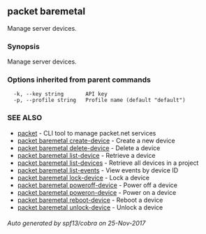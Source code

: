 ## packet baremetal

Manage server devices.

### Synopsis


Manage server devices.

### Options inherited from parent commands

```
  -k, --key string       API key
  -p, --profile string   Profile name (default "default")
```

### SEE ALSO
* [packet](packet.md)	 - CLI tool to manage packet.net services
* [packet baremetal create-device](packet_baremetal_create-device.md)	 - Create a new device
* [packet baremetal delete-device](packet_baremetal_delete-device.md)	 - Delete a device
* [packet baremetal list-device](packet_baremetal_list-device.md)	 - Retrieve a device
* [packet baremetal list-devices](packet_baremetal_list-devices.md)	 - Retrieve all devices in a project
* [packet baremetal list-events](packet_baremetal_list-events.md)	 - View events by device ID
* [packet baremetal lock-device](packet_baremetal_lock-device.md)	 - Lock a device
* [packet baremetal poweroff-device](packet_baremetal_poweroff-device.md)	 - Power off a device
* [packet baremetal poweron-device](packet_baremetal_poweron-device.md)	 - Power on a device
* [packet baremetal reboot-device](packet_baremetal_reboot-device.md)	 - Reboot a device
* [packet baremetal unlock-device](packet_baremetal_unlock-device.md)	 - Unlock a device

###### Auto generated by spf13/cobra on 25-Nov-2017
